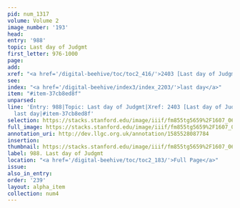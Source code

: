 ```yaml
---
pid: num_1317
volume: Volume 2
image_number: '193'
head: 
entry: '988'
topic: Last day of Judgmt
first_letter: 976-1000
page: 
add: 
xref: "<a href='/digital-beehive/toc/toc2_416/'>2403 [Last day of Judgmt]</a>"
see: 
index: "<a href='/digital-beehive/index3/index_2203/'>last day</a>"
item: "#item-37cb8ed8f"
unparsed: 
line: 'Entry: 988|Topic: Last day of Judgmt|Xref: 2403 [Last day of Judgmt] |Index:
  last day|#item-37cb8ed8f'
selection: https://stacks.stanford.edu/image/iiif/fm855tg5659%2F1607_0660/372,4253,2819,807/full/0/default.jpg
full_image: https://stacks.stanford.edu/image/iiif/fm855tg5659%2F1607_0660/full/full/0/default.jpg
annotation_uri: http://dev.llgc.org.uk/annotation/1585528087784
insertion: 
thumbnail: https://stacks.stanford.edu/image/iiif/fm855tg5659%2F1607_0660/372,4253,600,180/250,/0/default.jpg
label: 988. Last day of Judgmt
location: "<a href='/digital-beehive/toc/toc2_183/'>Full Page</a>"
issue: 
also_in_entry: 
order: '239'
layout: alpha_item
collection: num4
---
```

